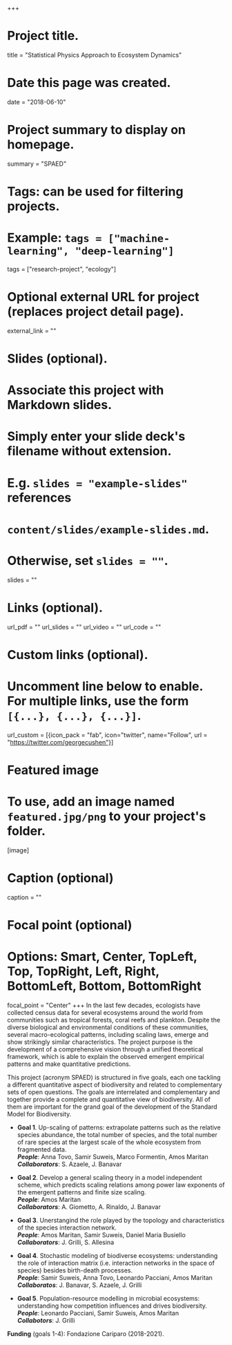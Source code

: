 +++
# Project title.
title = "Statistical Physics Approach to Ecosystem Dynamics"

# Date this page was created.
date = "2018-06-10"

# Project summary to display on homepage.
summary = "SPAED"

# Tags: can be used for filtering projects.
# Example: `tags = ["machine-learning", "deep-learning"]`
tags = ["research-project", "ecology"]

# Optional external URL for project (replaces project detail page).
external_link = ""

# Slides (optional).
#   Associate this project with Markdown slides.
#   Simply enter your slide deck's filename without extension.
#   E.g. `slides = "example-slides"` references
#   `content/slides/example-slides.md`.
#   Otherwise, set `slides = ""`.
slides = ""

# Links (optional).
url_pdf = ""
url_slides = ""
url_video = ""
url_code = ""

# Custom links (optional).
#   Uncomment line below to enable. For multiple links, use the form `[{...}, {...}, {...}]`.
url_custom = [{icon_pack = "fab", icon="twitter", name="Follow", url = "https://twitter.com/georgecushen"}]

# Featured image
# To use, add an image named `featured.jpg/png` to your project's folder.
[image]
  # Caption (optional)
  caption = ""

  # Focal point (optional)
  # Options: Smart, Center, TopLeft, Top, TopRight, Left, Right, BottomLeft, Bottom, BottomRight
  focal_point = "Center"
+++
In the last few decades, ecologists have collected census data for several ecosystems around the world from communities such as tropical forests, coral reefs and plankton. Despite the diverse biological and environmental conditions of these communities, several macro-ecological patterns, including scaling laws, emerge and show strikingly similar characteristics.  The project purpose is the development of a comprehensive vision through a unified theoretical framework, which is able to explain the observed emergent empirical patterns and make quantitative predictions.

This project (acronym SPAED) is structured in five goals, each one tackling a different quantitative aspect of biodiversity and related to complementary sets of open questions. The goals are interrelated and complementary and together provide a complete and quantitative view of biodiversity. All of them are important for the grand goal of the development of the Standard Model for Biodiversity.

* **Goal 1**. Up-scaling of patterns: extrapolate patterns such as the relative species abundance, the total number of species, and the total number of rare species at the largest scale of the whole ecosystem from fragmented data.<br>
***People***: Anna Tovo, Samir Suweis, Marco Formentin, Amos Maritan<br>
***Collaborators***: S. Azaele, J. Banavar

* **Goal 2**. Develop a general scaling theory in a model independent scheme, which predicts scaling relations among power law exponents of the emergent patterns and finite size scaling.<br>
***People***: Amos Maritan<br>
***Collaborators***: A. Giometto, A. Rinaldo, J. Banavar

* **Goal 3**. Unerstangind the role played by the topology and characteristics of the species interaction network.<br>
***People***: Amos Maritan, Samir Suweis, Daniel Maria Busiello<br>
***Collaborators***: J. Grilli, S. Allesina

* **Goal 4**. Stochastic modeling of biodiverse ecosystems: understanding the role of interaction matrix (i.e. interaction networks in the space of species) besides birth-death processes.<br>
***People***: Samir Suweis, Anna Tovo, Leonardo Pacciani, Amos Maritan<br>
***Collaboratos***: J. Banavar, S. Azaele, J. Grilli

* **Goal 5**. Population-resource modelling in microbial ecosystems: understanding how competition influences and drives biodiversity.<br>
***People***: Leonardo Pacciani, Samir Suweis, Amos Maritan<br>
***Collabotors***: J. Grilli

**Funding** (goals 1-4): Fondazione Cariparo (2018-2021).
